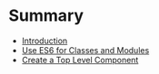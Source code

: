 # Summary

* [Introduction](README.md)
* [Use ES6 for Classes and Modules](chapter1.md)
* [Create a Top Level Component](02_create_a_top_level_component.md)

